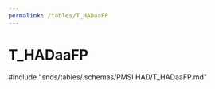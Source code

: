 ```yaml
---
permalink: /tables/T_HADaaFP
---
```

# T\_HADaaFP
<!-- SPDX-License-Identifier: MPL-2.0 -->

<!-- ATTENTION : Ne pas supprimer ou modifier la ligne ci-dessous -->
#include "snds/tables/.schemas/PMSI HAD/T_HADaaFP.md"
<!-- ATTENTION : Ne pas supprimer ou modifier la ligne ci-dessus -->
